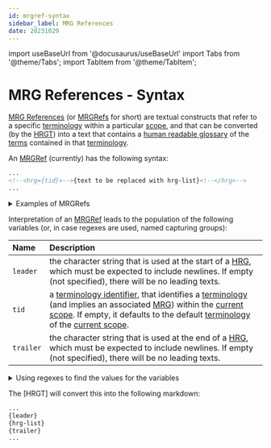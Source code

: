 ```yaml
---
id: mrgref-syntax
sidebar_label: MRG References
date: 20231029
---
```


import useBaseUrl from '@docusaurus/useBaseUrl'
import Tabs from '@theme/Tabs';
import TabItem from '@theme/TabItem';

# MRG References - Syntax

[MRG References](@) (or [MRGRefs](@) for short) are textual constructs that refer to a specific [terminology](@) within a particular [scope](@), and that can be converted (by the [HRGT](@)) into a text that contains a [human readable glossary](@) of the [terms](@) contained in that [terminology](@).

An [MRGRef](@) (currently) has the following syntax:

~~~ markdown
...
<!--<hrg={tid}>-->{text to be replaced with hrg-list}<!--</hrg>-->
...
~~~

<details>
  <summary>Examples of MRGRefs</summary>

<Tabs
  defaultValue="default"
  values={[
    {label: 'Glossary template', value: 'default'},
    {label: 'Existing glossary', value: 'revised'},
    {label: 'Multiple glossaries', value: 'multiple'},
  ]}>
  
<TabItem value="default">

This example shows a markdown file that can serve as a [glossary](@) template. It is basically a markdown file that has an [MRGRef](@) that specifies the [terminology](@) for which an [HRG](@) is to be created, and also the location in the file where that needs to be done. 

After this is processed by the [HRGT](@), a copy of this file will have been created, where the text `This is where the glossary will be generated by the HRGT` will have been replaced with a [human readable glossary](@) for the specified [terminology](@). 

This [MRGRef](@) identifies the default [terminology](@) of the [current scope](@) as the source of the [HRG](@).

~~~ markdown
---
id: default-glossary
sidebar_label: Glossary
---

# Glossary

<!--<hrg=>-->
This is where the glossary will be generated by the HRGT
<!--</hrg>-->

The texts in this glossary are licensed under CC BY-SA 4.0.
~~~

</TabItem>
<TabItem value="revised"><br/>

This example shows what the result of processing the glossary template of the previous example could look like, assuming the default [terminology](@) of the current scope had just the two terms `entity` and `identifier` we could expect if the [glossary](@) of the previous example were generated by the [HRGT](@). 

Note that it still contains an [MRGRef](@) that specifies the [terminology](@) for which it was the [HRG](@) was created. This means that whenever the [HRGT](@) is run again on this file, any updates to the terminology will be reflected in the newly generated version.

~~~ markdown
---
id: default-glossary
sidebar_label: Glossary
---

# Glossary

<!--<hrg=>-->
## [Entity](/docs/terms/entity)
something that is known to exist.

## [Identifier](/docs/terms/identifier)
a character string that is being used for the identification of some [entity](@) (yet may refer to 0, 1, or more [entities](@), depending on the context within which it is being used).
<!--</hrg>-->

The texts in this glossary are licensed under CC BY-SA 4.0.
~~~

</TabItem>
<TabItem value="multiple"><br/>

This example shows that one can have multiple glossaries in a single file. Also, it shows the result of using a different converter, which in this case produces tables. 

~~~ markdown
---
id: multiple-glossaries
---

# My First Glossary

<!--<hrg=>-->
| Term | Criterion |
| :--- | :-------- |
| [Entity](/docs/terms/entity) | something that is known to exist. |
| [Identifier](/docs/terms/identifier) | a character string that is being used for the identification of some [entity](@) (yet may refer to 0, 1, or more [entities](@), depending on the context within which it is being used). |
<!--</hrg>-->

# My Second Glossary

<!--<hrg=essif-lab>-->
| Term | Criterion |
| :--- | :-------- |
| [Action](https://essif-lab.github.io/framework/docs/terms/action) | something that is actually done (a 'unit of work' that is executed) by a single [actor](@essif-lab) (on behalf of a given [party](@essif-lab)), as a single operation, in a specific context. |
| [Actor](https://essif-lab.github.io/framework/docs/terms/actor) | [Entity](@essif-lab) that can [act](@essif-lab) (do things/execute action), e.g. people, machines, but not [organizations](@essiflab). |
(etcetera)
<!--</hrg>-->

The texts in this glossary are licensed under CC BY-SA 4.0.
~~~

</TabItem>
</Tabs>
</details>




Interpretation of an [MRGRef](@) leads to the population of the following variables (or, in case regexes are used, named capturing groups):

| Name      | Description |
| :-------- | :---------- |
| `leader`  | the character string that is used at the start of a [HRG](@), which must be expected to include newlines. If empty (not specified), there will be no leading texts. |
| `tid`     | a [terminology identifier](@), that identifies a [terminology](@) (and implies an associated [MRG](@)) within the [current scope](@). If empty, it defaults to the default [terminology](@) of the [current scope](@). |
| `trailer` | the character string that is used at the end of a [HRG](@), which must be expected to include newlines. If empty (not specified), there will be no leading texts. |

<details>
<summary>Using regexes to find the values for the variables</summary>

Finding an [MRGRef](@) in a file can be done by using a regular expressions (regexes - you can use [debuggex](https://www.debuggex.com/) to see what these regexps do). 

The following [(PCRE) regex](https://www.debuggex.com/r/HF7mLksu-zQBNbeO) will do this for the specified syntax:

~~~ regex
(^(?P<leader><!--<hrg=(?P<delim>|'|")(?P<tid>[a-z0-9_-]+(?::[a-z0-9_-]+)?)?(\g<delim>)>-->)(?:.*?\n)*(?:.*?)(?P<trailer><!--</hrg>-->))
~~~

Empty named capturing groups may be given a (default) value.
</details>

The [HRGT] will convert this into the following markdown:

~~~ markdown
...
{leader}
{hrg-list}
{trailer}
...
~~~
